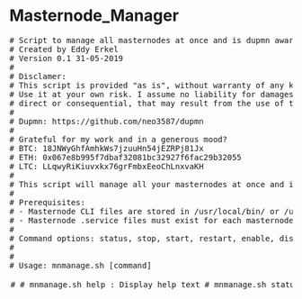 # Masternode_Manager

<pre>
# Script to manage all masternodes at once and is dupmn aware
# Created by Eddy Erkel
# Version 0.1 31-05-2019
#
# Disclamer:
# This script is provided "as is", without warranty of any kind.
# Use it at your own risk. I assume no liability for damages,
# direct or consequential, that may result from the use of this script.
#
# Dupmn: https://github.com/neo3587/dupmn
#
# Grateful for my work and in a generous mood?
# BTC: 18JNWyGhfAmhkWs7jzuuHn54jEZRPj81Jx
# ETH: 0x067e8b995f7dbaf32081bc32927f6fac29b32055
# LTC: LLqwyRiKiuvxkx76grFmbxEeoChLnxvaKH
#
# This script will manage all your masternodes at once and is dupmn aware.
# 
# Prerequisites:
# - Masternode CLI files are stored in /usr/local/bin/ or /usr/bin/
# - Masternode .service files must exist for each masternode (in /etc/systemd/system/)
# 
# Command options: status, stop, start, restart, enable, disable, list, showconf, backupconf, replace, <cli-command(s)>
# 
# 
# Usage: mnmanage.sh [command] <option> <option>
# 
# mnmanage.sh help                      : Display help text
# mnmanage.sh status                    : Display masternode services status (nonverbose/compact output)
# mnmanage.sh status verbose            : Display masternode services status (normal/verbose output)
# mnmanage.sh stop                      : Stop masternode services
# mnmanage.sh start                     : Start masternode services, followed by a short delay between masternodes
# mnmanage.sh restart                   : Stop and start masternode services, followed by a short delay between masternodes
# mnmanage.sh enable                    : Enable autostart of masternode services (not recommended with many masternodes on same server)
# mnmanage.sh disable                   : Disable masternode services
# mnmanage.sh list                      : List masternode.service and masternode-cli files
# mnmanage.sh showconf                  : Type contents of masternodename.conf files
# mnmanage.sh backupconf                : Create backups of masternodename.conf to masternodename.conf.yymmdd_hhmmss
# mnmanage.sh backupconf string         : Create backups of masternodename.conf to masternodename.conf.string
# mnmanage.sh replace stringA stringB   : Replace stringA with stringB in masternodename.conf files (a backup copy of masternodenam.conf will be created)
# 
# mnmanage.sh /<cli-command(s)/>          : Execute masternode cli commands (like 'mn-cli masternode status', 'mn-cli getinfo')
# mnmanage.sh masternode status         : Execute masternode cli command 'masternode status' (nonverbose/compact output)
# mnmanage.sh masternode status verbose : Execute masternode cli command 'masternode status' (normal/verbose output)
# 
# *** Be carefull, commands are executed for all your masternodes! ***
</pre>
